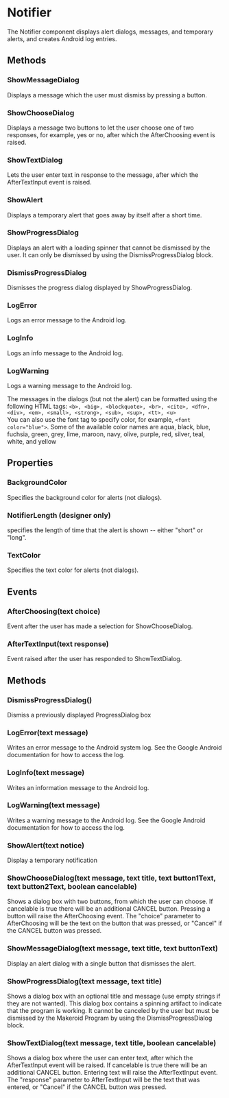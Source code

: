# Notifier

The Notifier component displays alert dialogs, messages, and temporary alerts, and creates Android log entries.

## Methods

### ShowMessageDialog

Displays a message which the user must dismiss by pressing a button.

### ShowChooseDialog

Displays a message two buttons to let the user choose one of two responses, for example, yes or no, after which the AfterChoosing event is raised.

### ShowTextDialog

Lets the user enter text in response to the message, after which the AfterTextInput event is raised.

### ShowAlert

Displays a temporary alert that goes away by itself after a short time.

### ShowProgressDialog

Displays an alert with a loading spinner that cannot be dismissed by the user. It can only be dismissed by using the DismissProgressDialog block.

### DismissProgressDialog

Dismisses the progress dialog displayed by ShowProgressDialog.

### LogError

Logs an error message to the Android log.

### LogInfo

Logs an info message to the Android log.

### LogWarning

Logs a warning message to the Android log.

The messages in the dialogs \(but not the alert\) can be formatted using the following HTML tags: `<b>, <big>, <blockquote>, <br>, <cite>, <dfn>, <div>, <em>, <small>, <strong>, <sub>, <sup>, <tt>, <u>`  
You can also use the font tag to specify color, for example, `<font color="blue">`. Some of the available color names are aqua, black, blue, fuchsia, green, grey, lime, maroon, navy, olive, purple, red, silver, teal, white, and yellow

## Properties

### BackgroundColor

Specifies the background color for alerts \(not dialogs\).

### NotifierLength \(designer only\)

specifies the length of time that the alert is shown -- either "short" or "long".

### TextColor

Specifies the text color for alerts \(not dialogs\).

## Events

### AfterChoosing\(text choice\)

Event after the user has made a selection for ShowChooseDialog.

### AfterTextInput\(text response\)

Event raised after the user has responded to ShowTextDialog.

## Methods

### DismissProgressDialog\(\)

Dismiss a previously displayed ProgressDialog box

### LogError\(text message\)

Writes an error message to the Android system log. See the Google Android documentation for how to access the log.

### LogInfo\(text message\)

Writes an information message to the Android log.

### LogWarning\(text message\)

Writes a warning message to the Android log. See the Google Android documentation for how to access the log.

### ShowAlert\(text notice\)

Display a temporary notification

### ShowChooseDialog\(text message, text title, text button1Text, text button2Text, boolean cancelable\)

Shows a dialog box with two buttons, from which the user can choose. If cancelable is true there will be an additional CANCEL button. Pressing a button will raise the AfterChoosing event. The "choice" parameter to AfterChoosing will be the text on the button that was pressed, or "Cancel" if the CANCEL button was pressed.

### ShowMessageDialog\(text message, text title, text buttonText\)

Display an alert dialog with a single button that dismisses the alert.

### ShowProgressDialog\(text message, text title\)

Shows a dialog box with an optional title and message \(use empty strings if they are not wanted\). This dialog box contains a spinning artifact to indicate that the program is working. It cannot be canceled by the user but must be dismissed by the Makeroid Program by using the DismissProgressDialog block.

### ShowTextDialog\(text message, text title, boolean cancelable\)

Shows a dialog box where the user can enter text, after which the AfterTextInput event will be raised. If cancelable is true there will be an additional CANCEL button. Entering text will raise the AfterTextInput event. The "response" parameter to AfterTextInput will be the text that was entered, or "Cancel" if the CANCEL button was pressed.

